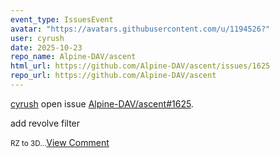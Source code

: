 ```yaml
---
event_type: IssuesEvent
avatar: "https://avatars.githubusercontent.com/u/1194526?"
user: cyrush
date: 2025-10-23
repo_name: Alpine-DAV/ascent
html_url: https://github.com/Alpine-DAV/ascent/issues/1625
repo_url: https://github.com/Alpine-DAV/ascent
---
```


<a href='https://github.com/cyrush' target='_blank'>cyrush</a> open issue <a href='https://github.com/Alpine-DAV/ascent/issues/1625' target='_blank'>Alpine-DAV/ascent#1625</a>.

<p>add revolve filter</p><small>RZ to 3D...</small><a href='https://github.com/Alpine-DAV/ascent/issues/1625' target='_blank'>View Comment</a>